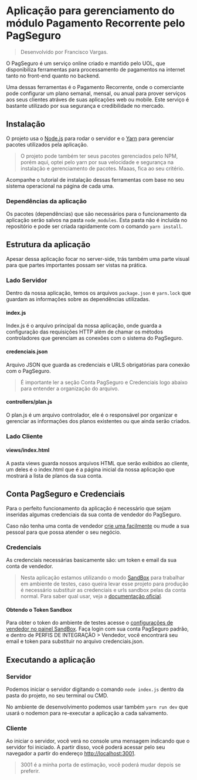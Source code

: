 # Aplicação para gerenciamento do módulo Pagamento Recorrente pelo PagSeguro

  

> Desenvolvido por Francisco Vargas.

>

O PagSeguro é um serviço online criado e mantido pelo UOL, que disponibiliza ferramentas para processamento de pagamentos na internet tanto no front-end quanto no backend.

  

Uma dessas ferramentas é o Pagamento Recorrente, onde o comerciante pode configurar um plano semanal, mensal, ou anual para prover serviços aos seus clientes atráves de suas aplicações web ou mobile. Este serviço é bastante utilizado por sua segurança e credibilidade no mercado.

  

## Instalação

  

O projeto usa o [Node.js](http://nodejs.org/) para rodar o servidor e o [Yarn](https://yarnpkg.com) para gerenciar pacotes utilizados pela aplicação.

  

> O projeto pode também ter seus pacotes gerenciados pelo NPM, porém aqui, optei pelo yarn por sua velocidade e segurança na instalação e gerenciamento de pacotes. Maaas, fica ao seu critério.

  

Acompanhe o tutorial de instalação dessas ferramentas com base no seu sistema operacional na página de cada uma.

  

### Dependências da aplicação

Os pacotes (dependências) que são necessários para o funcionamento da aplicação serão salvos na pasta `node_modules`. Esta pasta não é incluída no repositório e pode ser criada rapidamente com o comando `yarn install`.

## Estrutura da aplicação
Apesar dessa aplicação focar no server-side, trás também uma parte visual para que partes importantes possam ser vistas na prática.

### Lado Servidor
Dentro da nossa aplicação, temos os arquivos `package.json` e `yarn.lock` que guardam as informações sobre as dependências utilizadas.

#### index.js
Index.js é o arquivo principal da nossa aplicação, onde guarda a configuração das requisições HTTP além de chamar os métodos controladores que gerenciam as conexões com o sistema do PagSeguro.

#### credenciais.json
Arquivo JSON que guarda as credenciais e URLS obrigatórias para conexão com o PagSeguro.
> É importante ler a seção Conta PagSeguro e Credenciais logo abaixo para entender a organização do arquivo.

#### controllers/plan.js
O plan.js é um arquivo controlador, ele é o responsável por organizar e gerenciar as informações dos planos existentes ou que ainda serão criados.

### Lado Cliente
#### views/index.html
A pasta views guarda nossos arquivos HTML que serão exibidos ao cliente, um deles é o index.html que é a página inicial da nossa aplicação que mostrará a lista de planos da sua conta.

## Conta PagSeguro e Credenciais
Para o perfeito funcionamento da aplicação é necessário que sejam inseridas algumas credenciais da sua conta de vendedor do PagSeguro.

Caso não tenha uma conta de vendedor [crie uma facilmente](https://cadastro.pagseguro.uol.com.br/) ou mude a sua pessoal para que possa atender o seu negócio.

### Credenciais
As credenciais necessárias basicamente são: um token e email da sua conta de vendedor.

> Nesta aplicação estamos utilizando o modo [SandBox](https://sandbox.pagseguro.uol.com.br) para trabalhar em ambiente de testes, caso queira levar esse projeto para produção é necessário substituir as credenciais e urls sandbox pelas da conta normal.
>Para saber qual usar, veja a [documentação oficial](https://dev.pagseguro.uol.com.br).

#### Obtendo o Token Sandbox
Para obter o token do ambiente de testes acesse o [configurações de vendedor no painel SandBox](https://sandbox.pagseguro.uol.com.br/vendedor/configuracoes.html). Faça login com sua conta PagSeguro padrão, e dentro de PERFIS DE INTEGRAÇÃO > Vendedor,  você encontrará seu email e token para substituir no arquivo credenciais.json.

## Executando a aplicação

  

### Servidor

Podemos iniciar o servidor digitando o comando `node index.js` dentro da pasta do projeto, no seu terminal ou CMD.

  

No ambiente de desenvolvimento podemos usar também `yarn run dev` que usará o nodemon para re-executar a aplicação a cada salvamento.

  

### Cliente

Ao iniciar o servidor, você verá no console uma mensagem indicando que o servidor foi iniciado. A partir disso, você poderá acessar pelo seu navegador a partir do endereço [http://localhost:3001](http://localhost:3001).

  

> 3001 é a minha porta de estimação, você poderá mudar depois se preferir.